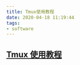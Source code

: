 ```yaml
---
title: Tmux使用教程
date: 2020-04-18 11:19:44
tags:
- software
---
```

## [Tmux 使用教程](https://www.ruanyifeng.com/blog/2019/10/tmux.html)
